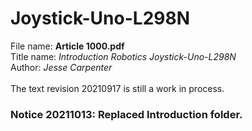# Joystick-Uno-L298N 

File name: **Article 1000.pdf**<br/>
Title name: *Introduction Robotics Joystick-Uno-L298N*<br/>
Author: *Jesse Carpenter*<br/>
<br/>
The text revision 20210917 is still a work in process. <br/>

### Notice 20211013: Replaced Introduction folder.
